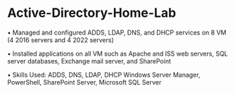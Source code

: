 # Active-Directory-Home-Lab

• Managed and configured ADDS, LDAP, DNS, and DHCP services on 8 VM (4 2016 servers and 4 2022 servers)

• Installed applications on all VM such as Apache and ISS web servers, SQL server databases, Exchange mail server, and
SharePoint

• Skills Used: ADDS, DNS, LDAP, DHCP Windows Server Manager, PowerShell, SharePoint Server, Microsoft SQL Server

